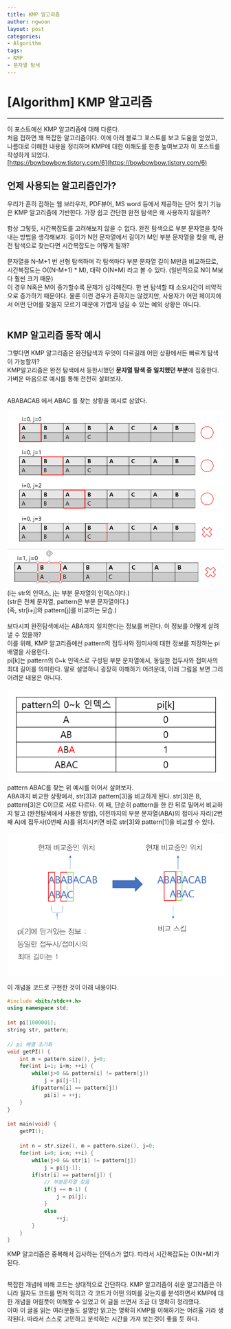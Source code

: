 ```yaml
---
title: KMP 알고리즘
author: ngwoon
layout: post
categories:
- Algorithm
tags:
- KMP
- 문자열 탐색
---
```


# [Algorithm] KMP 알고리즘
- - -

이 포스트에선 KMP 알고리즘에 대해 다룬다.<br/>
처음 접하면 꽤 복잡한 알고리즘이다. 이에 아래 블로그 포스트를 보고 도움을 얻었고, 나름대로 이해한 내용을 정리하며 KMP에 대한 이해도를 한층 높여보고자 이 포스트를 작성하게 되었다.<br/>
[https://bowbowbow.tistory.com/6](https://bowbowbow.tistory.com/6)<br/>

## 언제 사용되는 알고리즘인가?
우리가 흔히 접하는 웹 브라우저, PDF뷰어, MS word 등에서 제공하는 단어 찾기 기능은 KMP 알고리즘에 기반한다. 가장 쉽고 간단한 완전 탐색은 왜 사용하지 않을까?<br/><br/>
항상 그렇듯, 시간복잡도를 고려해보지 않을 수 없다. 완전 탐색으로 부분 문자열을 찾아내는 방법을 생각해보자. 길이가 N인 문자열에서 길이가 M인 부분 문자열을 찾을 때, 완전 탐색으로 찾는다면 시간복잡도는 어떻게 될까?<br/><br/>
문자열을 N-M+1 번 선형 탐색하며 각 탐색마다 부분 문자열 길이 M만큼 비교하므로, 시간복잡도는 O((N-M+1) * M), 대략 O(N*M) 라고 볼 수 있다. (일반적으로 N이 M보다 훨씬 크기 때문)
<br/>
이 경우 N혹은 M이 증가할수록 문제가 심각해진다. 한 번 탐색할 때 소요시간이 비약적으로 증가하기 때문이다. 물론 이런 경우가 흔하지는 않겠지만, 사용자가 어떤 페이지에서 어떤 단어를 찾을지 모르기 때문에 가볍게 넘길 수 있는 예외 상황은 아니다.<br/><br/>

## KMP 알고리즘 동작 예시
그렇다면 KMP 알고리즘은 완전탐색과 무엇이 다르길래 어떤 상황에서든 빠르게 탐색이 가능할까?<br/>
KMP알고리즘은 완전 탐색에서 등한시했던 **문자열 탐색 중 일치했던 부분**에 집중한다. 가벼운 마음으로 예시를 통해 천천히 살펴보자.<br/><br/>

ABABACAB 에서 ABAC 를 찾는 상황을 예시로 삼았다.<br/>

![완전탐색 예시1](/assets/images/post/boj/1786/1786_완전탐색_예시1.png)<br/>
![완전탐색 예시2](/assets/images/post/boj/1786/1786_완전탐색_예시2.png)<br/>
(i는 str의 인덱스, j는 부분 문자열의 인덱스이다.)<br/>
(str은 전체 문자열, pattern은 부분 문자열이다.)<br/>
(즉, str[i+j]와 pattern[j]를 비교하는 모습.)<br/><br/>
보다시피 완전탐색에서는 ABA까지 일치한다는 정보를 버린다. 이 정보를 어떻게 살려낼 수 있을까?<br/>
이를 위해, KMP 알고리즘에선 pattern의 접두사와 접미사에 대한 정보를 저장하는 pi배열을 사용한다.<br/>
pi[k]는 pattern의 0~k 인덱스로 구성된 부분 문자열에서, 동일한 접두사와 접미사의 최대 길이를 의미한다. 말로 설명하니 굉장히 이해하기 어려운데, 아래 그림을 보면 그리 어려운 내용은 아니다.<br/><br/>
![pi배열 예시](/assets/images/post/boj/1786/1786_PI_예시.png)
<br/>
pattern ABAC를 찾는 위 예시를 이어서 살펴보자.<br/>
ABA까지 비교한 상황에서, str[3]과 pattern[3]을 비교하게 된다. str[3]은 B, pattern[3]은 C이므로 서로 다르다. 이 때, 단순히 pattern을 한 칸 뒤로 밀어서 비교하지 말고 (완전탐색에서 사용한 방법), 이전까지의 부분 문자열(ABA)의 접미사 자리(2번째 A)에 접두사(0번째 A)를 위치시키면 바로 str[3]와 pattern[1]을 비교할 수 있다.<br/><br/>
![KMP 예시](/assets/images/post/boj/1786/1786_KMP_예시.png)
<br/>

이 개념을 코드로 구현한 것이 아래 내용이다.<br/>
```cpp
#include <bits/stdc++.h>
using namespace std;

int pi[1000001];
string str, pattern;

// pi 배열 초기화
void getPI() {
    int m = pattern.size(), j=0;
    for(int i=1; i<m; ++i) {
        while(j>0 && pattern[i] != pattern[j])
            j = pi[j-1];
        if(pattern[i] == pattern[j])
            pi[i] = ++j;
    }
}

int main(void) {
    getPI();

    int n = str.size(), m = pattern.size(), j=0;
    for(int i=0; i<n; ++i) {
        while(j>0 && str[i] != pattern[j])
            j = pi[j-1];
        if(str[i] == pattern[j]) {
            // 부분문자열 찾음
            if(j == m-1) {
                j = pi[j];
            }
            else
                ++j;
        }
    }
}
```
KMP 알고리즘은 중복해서 검사하는 인덱스가 없다. 따라서 시간복잡도는 O(N+M)가 된다.<br/><br/>

복잡한 개념에 비해 코드는 상대적으로 간단하다. KMP 알고리즘이 쉬운 알고리즘은 아니라 필자도 코드를 먼저 익히고 각 코드가 어떤 의미를 갖는지를 분석하면서 KMP에 대한 개념을 어렴풋이 이해할 수 있었고 이 글을 쓰면서 조금 더 명확히 정리했다.<br/>
아마 이 글을 읽는 여러분들도 설명만 읽고는 명확히 KMP를 이해하기는 어려울 거라 생각된다. 따라서 스스로 고민하고 분석하는 시간을 가져 보는것이 좋을 듯 하다.





